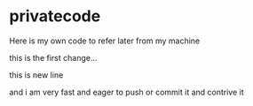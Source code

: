 # privatecode
Here is my own code to refer later from my machine



this is the first change... 

this is new line

and i am very fast and eager to push or commit it and contrive it